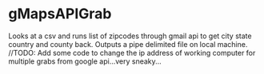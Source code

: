 # gMapsAPIGrab

Looks at a csv and runs list of zipcodes through gmail api to get city state country and county back. Outputs a pipe delimited file on local machine. //TODO: Add some code to change the ip address of working computer for multiple grabs from google api...very sneaky...
